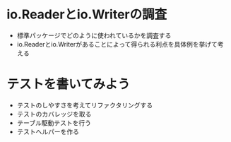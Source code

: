 # io.Readerとio.Writerの調査
 - 標準パッケージでどのように使われているかを調査する
 - io.Readerとio.Writerがあることによって得られる利点を具体例を挙げて考える

# テストを書いてみよう
 - テストのしやすさを考えてリファクタリングする
 - テストのカバレッジを取る
 - テーブル駆動テストを行う
 - テストヘルパーを作る
